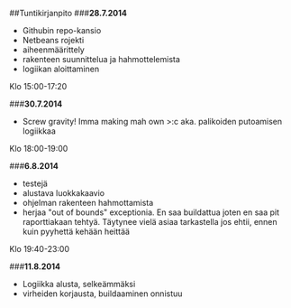 ##Tuntikirjanpito
###__28.7.2014__
* Githubin repo-kansio
* Netbeans rojekti
* aiheenmäärittely
* rakenteen suunnittelua ja hahmottelemista
* logiikan aloittaminen

Klo 15:00-17:20

###__30.7.2014__
* Screw gravity! Imma making mah own >:c aka. palikoiden putoamisen logiikkaa

Klo 18:00-19:00

###__6.8.2014__
* testejä
* alustava luokkakaavio
* ohjelman rakenteen hahmottamista
* herjaa "out of bounds" exceptionia. En saa buildattua joten en saa pit raporttiakaan tehtyä. Täytynee vielä asiaa tarkastella jos ehtii,
 ennen kuin pyyhettä kehään heittää

Klo 19:40-23:00

###__11.8.2014__

* Logiikka alusta, selkeämmäksi
* virheiden korjausta, buildaaminen onnistuu

